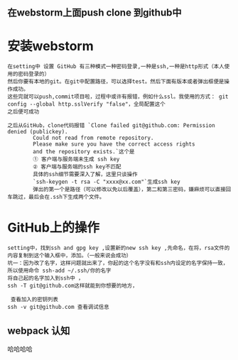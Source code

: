 ## 在webstorm上面push clone 到github中
 # 安装webstorm  
    在setting中 设置 GitHub 有三种模式一种密码登录,一种是ssh,一种是http形式（本人使用的密码登录的）
    然后你要有本地的git。在git中配置路径，可以选择test。然后下面有版本或者弹出框便是操作成功。
    这些完就可以push,commit项目啦，过程中或许有报错，例如什么ssl。我使用的方式： git config --global http.sslVerify "false"，全局配置这个
    之后便可成功
    
    之后从GitHub，clone代码报错 `Clone failed git@github.com: Permission denied (publickey).
			Could not read from remote repository.
			Please make sure you have the correct access rights
			and the repository exists.`这个是
            ① 客户端与服务端未生成 ssh key
            ② 客户端与服务端的ssh key不匹配
            具体的ssh细节需要深入了解，这里只谈操作
            `ssh-keygen -t rsa -C "xxxx@xx.com"`生成ssh key
            弹出的第一个是路径（可以修改以免以后覆盖），第二和第三密码，嫌麻烦可以直接回车跳过，最后会在.ssh下生成两个文件。
            

 # GitHub上的操作
    setting中，找到ssh and gpg key ,设置新的new ssh key ,先命名，在将，rsa文件的内容复制到这个输入框中，添加。（一般来说会成功）
    坑一：因为改了名字，这样问题就出来了，你起的这个名字没有和ssh内设定的名字保持一致，所以使用命令 ssh-add ~/.ssh/你的名字
    将自己起的名字加入到ssh中 ， 
    ssh -T git@github.com这样就能到你想要的地方，
    
     查看加入的密钥列表
    ssh -v git@github.com 查看调试信息

## webpack 认知
  哈哈哈哈